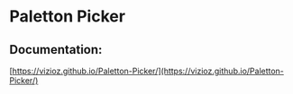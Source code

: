 ﻿# Paletton Picker

## Documentation:
[https://vizioz.github.io/Paletton-Picker/](https://vizioz.github.io/Paletton-Picker/)
